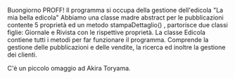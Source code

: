 Buongiorno PROFF!
Il programma si occupa della gestione dell'edicola "La mia bella edicola"
Abbiamo una classe madre abstract per le pubblicazioni contente 5 proprietà ed un metodo stampaDettaglio() , partorisce due classi figlie: Giornale e Rivista con le rispettive proprietà.
La classe Edicola contiene tutti i metodi per far funzionare il programma.
Comprende la gestione delle pubblicazioni e delle vendite, la ricerca ed inoltre la gestione dei clienti.

C'è un piccolo omaggio ad Akira Toryama.
